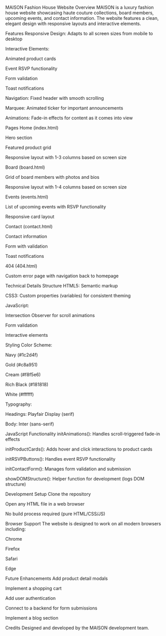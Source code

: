 MAISON Fashion House Website
Overview
MAISON is a luxury fashion house website showcasing haute couture collections, board members, upcoming events, and contact information. The website features a clean, elegant design with responsive layouts and interactive elements.

Features
Responsive Design: Adapts to all screen sizes from mobile to desktop

Interactive Elements:

Animated product cards

Event RSVP functionality

Form validation

Toast notifications

Navigation: Fixed header with smooth scrolling

Marquee: Animated ticker for important announcements

Animations: Fade-in effects for content as it comes into view

Pages
Home (index.html)

Hero section

Featured product grid

Responsive layout with 1-3 columns based on screen size

Board (board.html)

Grid of board members with photos and bios

Responsive layout with 1-4 columns based on screen size

Events (events.html)

List of upcoming events with RSVP functionality

Responsive card layout

Contact (contact.html)

Contact information

Form with validation

Toast notifications

404 (404.html)

Custom error page with navigation back to homepage

Technical Details
Structure
HTML5: Semantic markup

CSS3: Custom properties (variables) for consistent theming

JavaScript:

Intersection Observer for scroll animations

Form validation

Interactive elements

Styling
Color Scheme:

Navy (#1c2d4f)

Gold (#c8a951)

Cream (#f8f5e6)

Rich Black (#181818)

White (#ffffff)

Typography:

Headings: Playfair Display (serif)

Body: Inter (sans-serif)

JavaScript Functionality
initAnimations(): Handles scroll-triggered fade-in effects

initProductCards(): Adds hover and click interactions to product cards

initRSVPButtons(): Handles event RSVP functionality

initContactForm(): Manages form validation and submission

showDOMStructure(): Helper function for development (logs DOM structure)

Development Setup
Clone the repository

Open any HTML file in a web browser

No build process required (pure HTML/CSS/JS)

Browser Support
The website is designed to work on all modern browsers including:

Chrome

Firefox

Safari

Edge

Future Enhancements
Add product detail modals

Implement a shopping cart

Add user authentication

Connect to a backend for form submissions

Implement a blog section

Credits
Designed and developed by the MAISON development team.